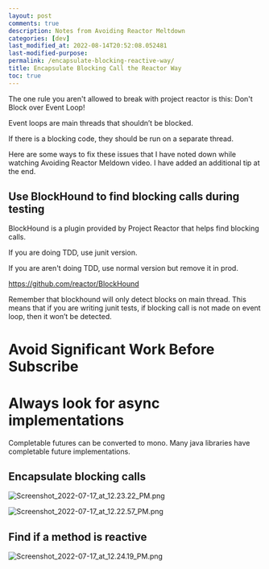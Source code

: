 ```yaml
---
layout: post
comments: true
description: Notes from Avoiding Reactor Meltdown
categories: [dev]
last_modified_at: 2022-08-14T20:52:08.052481
last-modified-purpose:
permalink: /encapsulate-blocking-reactive-way/
title: Encapsulate Blocking Call the Reactor Way
toc: true
---
```


The one rule you aren't allowed to break with project reactor is this: Don't Block over Event Loop!

Event loops are main threads that shouldn’t be blocked. 

If there is a blocking code, they should be run on a separate thread.

Here are some ways to fix these issues that I have noted down while watching Avoiding Reactor Meldown video. I have added an additional tip at the end.

## Use BlockHound to find blocking calls during testing

BlockHound is a plugin provided by Project Reactor that helps find blocking calls.

If you are doing TDD, use junit version. 

If you are aren't doing TDD, use normal version but remove it in prod.

https://github.com/reactor/BlockHound

Remember that blockhound will only detect blocks on main thread. This means that if you are writing junit tests, if blocking call is not made on event loop, then it won’t be detected.

# Avoid Significant Work Before Subscribe

# Always look for async implementations

Completable futures can be converted to mono. Many java libraries have completable future implementations.

## Encapsulate blocking calls

![Screenshot_2022-07-17_at_12.23.22_PM.png](https://trello.com/1/cards/62d3b3432dae600b8db5d7f4/attachments/62d585b52e381a43331ded5a/download/Screenshot_2022-07-17_at_12.23.22_PM.png) 

![Screenshot_2022-07-17_at_12.22.57_PM.png](https://trello.com/1/cards/62d3b3432dae600b8db5d7f4/attachments/62d585b266fbbc5ae9751808/download/Screenshot_2022-07-17_at_12.22.57_PM.png) 

## Find if a method is reactive

![Screenshot_2022-07-17_at_12.24.19_PM.png](https://trello.com/1/cards/62d3b3432dae600b8db5d7f4/attachments/62d5826d1010e7165d435b8c/download/Screenshot_2022-07-17_at_12.24.19_PM.png) 